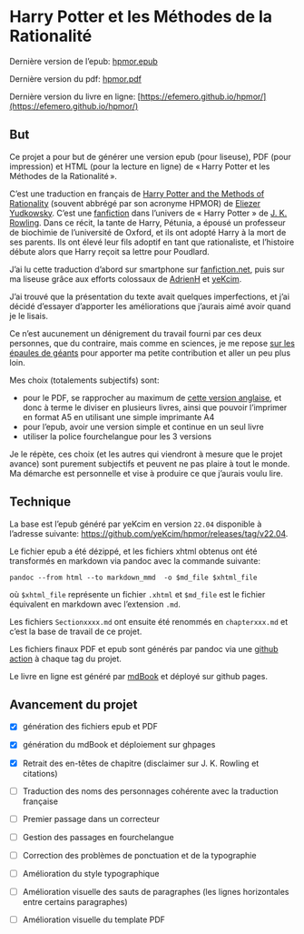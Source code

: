 # Harry Potter et les Méthodes de la Rationalité

Dernière version de l’epub: [hpmor.epub](https://github.com/efemero/hpmor/releases/latest/download/hpmor.epub)

Dernière version du pdf: [hpmor.pdf](https://github.com/efemero/hpmor/releases/latest/download/hpmor.pdf)

Dernière version du livre en ligne: [https://efemero.github.io/hpmor/](https://efemero.github.io/hpmor/)
## But

Ce projet a pour but de générer une version epub (pour liseuse), PDF (pour impression) et HTML (pour la lecture en ligne) de « Harry Potter et les Méthodes de la Rationalité ».

C’est une traduction en français de [Harry Potter and the Methods of Rationality](https://hpmor.com/) (souvent abbrégé par son acronyme HPMOR) de [Eliezer Yudkowsky](https://www.yudkowsky.net/).
C’est une [fanfiction](https://fr.wikipedia.org/wiki/Fanfiction) dans l’univers de « Harry Potter » de [J. K. Rowling](https://www.jkrowling.com/).
Dans ce récit, la tante de Harry, Pétunia, a épousé un professeur de biochimie de l’université de Oxford, et ils ont adopté Harry à la mort de ses parents.
Ils ont élevé leur fils adoptif en tant que rationaliste, et l’histoire débute alors que Harry reçoit sa lettre pour Poudlard.

J’ai lu cette traduction d’abord sur smartphone sur [fanfiction.net](https://www.fanfiction.net/s/6910226/1/Harry-Potter-et-les-M%C3%A9thodes-de-la-Rationalit%C3%A9), puis sur ma liseuse grâce aux efforts colossaux de [AdrienH](https://www.fanfiction.net/u/2842070/AdrienH) et [yeKcim](https://github.com/yeKcim).

J’ai trouvé que la présentation du texte avait quelques imperfections, et j’ai décidé d’essayer d’apporter les améliorations que j’aurais aimé avoir quand je le lisais.

Ce n’est aucunement un dénigrement du travail fourni par ces deux personnes, que du contraire, mais comme en sciences, je me repose [sur les épaules de géants](https://fr.wikipedia.org/wiki/Des_nains_sur_des_%C3%A9paules_de_g%C3%A9ants) pour apporter ma petite contribution et aller un peu plus loin.

Mes choix (totalements subjectifs) sont:
  - pour le PDF, se rapprocher au maximum de [cette version anglaise](https://github.com/TheAllSeeing/hpmor), et donc à terme le diviser en plusieurs livres, ainsi que pouvoir l’imprimer en format A5 en utilisant une simple imprimante A4
  - pour l’epub, avoir une version simple et continue en un seul livre
  - utiliser la police fourchelangue pour les 3 versions

Je le répète, ces choix (et les autres qui viendront à mesure que le projet avance) sont purement subjectifs et peuvent ne pas plaire à tout le monde. Ma démarche est personnelle et vise à produire ce que j’aurais voulu lire.

## Technique

La base est l’epub généré par yeKcim en version `22.04` disponible à l’adresse suivante: <https://github.com/yeKcim/hpmor/releases/tag/v22.04>.

Le fichier epub a été dézippé, et les fichiers xhtml obtenus ont été transformés en markdown via pandoc avec la commande suivante:
```
pandoc --from html --to markdown_mmd  -o $md_file $xhtml_file
```
où `$xhtml_file` représente un fichier `.xhtml` et `$md_file` est le fichier équivalent en markdown avec l’extension `.md`.

Les fichiers `Sectionxxxx.md` ont ensuite été renommés en `chapterxxx.md` et c’est la base de travail de ce projet.

Les fichiers finaux PDF et epub sont générés par pandoc via une [github action](.github/workflows/artifacts.yml) à chaque tag du projet.

Le livre en ligne est généré par [mdBook](https://github.com/rust-lang/mdBook) et déployé sur github pages.

## Avancement du projet

- [x] génération des fichiers epub et PDF
- [x] génération du mdBook et déploiement sur ghpages
- [x] Retrait des en-têtes de chapitre (disclaimer sur J. K. Rowling et citations)
- [ ] Traduction des noms des personnages cohérente avec la traduction française
- [ ] Premier passage dans un correcteur
- [ ] Gestion des passages en fourchelangue
- [ ] Correction des problèmes de ponctuation et de la typographie
- [ ] Amélioration du style typographique
- [ ] Amélioration visuelle des sauts de paragraphes (les lignes horizontales entre certains paragraphes)
- [ ] Amélioration visuelle du template PDF


    
  

